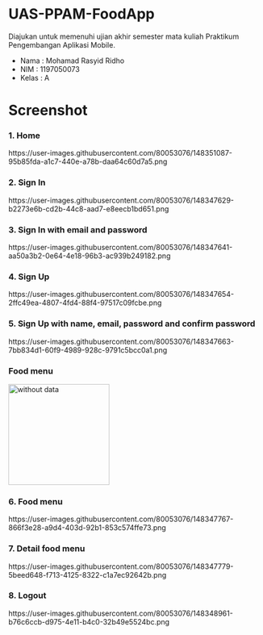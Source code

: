 # UAS-PPAM-FoodApp 

Diajukan untuk memenuhi ujian akhir semester mata kuliah Praktikum Pengembangan Aplikasi Mobile.
- Nama : Mohamad Rasyid Ridho <br>
- NIM : 1197050073<br>
- Kelas : A<br>



# Screenshot

<h3>1. Home </h3>
https://user-images.githubusercontent.com/80053076/148351087-95b85fda-a1c7-440e-a78b-daa64c60d7a5.png

<h3>2. Sign In</h3>
https://user-images.githubusercontent.com/80053076/148347629-b2273e6b-cd2b-44c8-aad7-e8eecb1bd651.png

<h3>3. Sign In with email and password</h3>
https://user-images.githubusercontent.com/80053076/148347641-aa50a3b2-0e64-4e18-96b3-ac939b249182.png

<h3>4. Sign Up</h3>
https://user-images.githubusercontent.com/80053076/148347654-2ffc49ea-4807-4fd4-88f4-97517c09fcbe.png

<h3>5. Sign Up with name, email, password and confirm password</h3>
https://user-images.githubusercontent.com/80053076/148347663-7bb834d1-60f9-4989-928c-9791c5bcc0a1.png

<h3> Food menu </h3>
<img width="200" alt="without data" src="https://user-images.githubusercontent.com/80053076/148384648-45c9092e-6d8f-4a5d-aa78-b01818c59090.png">

<h3>6. Food menu</h3>
https://user-images.githubusercontent.com/80053076/148347767-866f3e28-a9d4-403d-92b1-853c574ffe73.png

<h3>7. Detail food menu</h3>
https://user-images.githubusercontent.com/80053076/148347779-5beed648-f713-4125-8322-c1a7ec92642b.png

<h3>8. Logout</h3>
https://user-images.githubusercontent.com/80053076/148348961-b76c6ccb-d975-4e11-b4c0-32b49e5524bc.png

